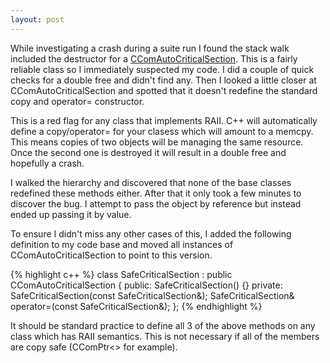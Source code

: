 ```yaml
---
layout: post
---
```

While investigating a crash during a suite run I found the stack walk included the destructor for a [CComAutoCriticalSection](http://msdn2.microsoft.com/en-us/library/50yhb8t7.aspx).  This is a fairly reliable class so I immediately suspected my code.  I did a couple of quick checks for a double free and didn't find any.  Then I looked a little closer at CComAutoCriticalSection and spotted that it doesn't redefine the standard copy and operator= constructor.

This is a red flag for any class that implements RAII.  C++ will automatically define a copy/operator= for your clasess which will amount to a memcpy.  This means copies of two objects will be managing the same resource.  Once the second one is destroyed it will result in a double free and hopefully a crash.

I walked the hierarchy and discovered that none of the base classes redefined these methods either.  After that it only took a few minutes to discover the bug.  I attempt to pass the object by reference but instead ended up passing it by value.

To ensure I didn't miss any other cases of this, I added the following definition to my code base and moved all instances of CComAutoCriticalSection to point to this version.

{% highlight c++ %}
class SafeCriticalSection : public CComAutoCriticalSection
{
public:
    SafeCriticalSection() {}
private:
    SafeCriticalSection(const SafeCriticalSection&);
    SafeCriticalSection& operator=(const SafeCriticalSection&);
};
{% endhighlight %}

It should be standard practice to define all 3 of the above methods on any class which has RAII semantics.  This is not necessary if all of the members are copy safe (CComPtr<> for example).

